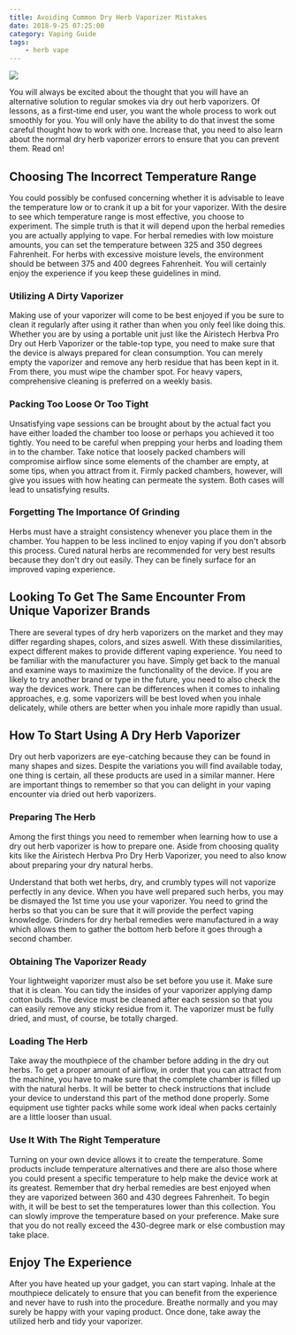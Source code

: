 ```yaml
---
title: Avoiding Common Dry Herb Vaporizer Mistakes
date: 2018-9-25 07:25:00
category: Vaping Guide
tags:
	- herb vape
---
```


![](/images/7.jpg)

You will always be excited about the thought that you will have an alternative solution to regular smokes via dry out herb vaporizers. Of lessons, as a first-time end user, you want the whole process to work out smoothly for you. You will only have the ability to do that invest the some careful thought how to work with one. Increase that, you need to also learn about the normal dry herb vaporizer errors to ensure that you can prevent them. Read on!

<!-- more -->

## Choosing The Incorrect Temperature Range

You could possibly be confused concerning whether it is advisable to leave the temperature low or to crank it up a bit for your vaporizer. With the desire to see which temperature range is most effective, you choose to experiment. The simple truth is that it will depend upon the herbal remedies you are actually applying to vape. For herbal remedies with low moisture amounts, you can set the temperature between 325 and 350 degrees Fahrenheit. For herbs with excessive moisture levels, the environment should be between 375 and 400 degrees Fahrenheit. You will certainly enjoy the experience if you keep these guidelines in mind.

### Utilizing A Dirty Vaporizer

Making use of your vaporizer will come to be best enjoyed if you be sure to clean it regularly after using it rather than when you only feel like doing this. Whether you are by using a portable unit just like the Airistech Herbva Pro Dry out Herb Vaporizer or the table-top type, you need to make sure that the device is always prepared for clean consumption. You can merely empty the vaporizer and remove any herb residue that has been kept in it. From there, you must wipe the chamber spot. For heavy vapers, comprehensive cleaning is preferred on a weekly basis.

### Packing Too Loose Or Too Tight

Unsatisfying vape sessions can be brought about by the actual fact you have either loaded the chamber too loose or perhaps you achieved it too tightly. You need to be careful when prepping your herbs and loading them in to the chamber. Take notice that loosely packed chambers will compromise airflow since some elements of the chamber are empty, at some tips, when you attract from it. Firmly packed chambers, however, will give you issues with how heating can permeate the system. Both cases will lead to unsatisfying results.

### Forgetting The Importance Of Grinding

Herbs must have a straight consistency whenever you place them in the chamber. You happen to be less inclined to enjoy vaping if you don't absorb this process. Cured natural herbs are recommended for very best results because they don't dry out easily. They can be finely surface for an improved vaping experience.

## Looking To Get The Same Encounter From Unique Vaporizer Brands

There are several types of dry herb vaporizers on the market and they may differ regarding shapes, colors, and sizes aswell. With these dissimilarities, expect different makes to provide different vaping experience. You need to be familiar with the manufacturer you have. Simply get back to the manual and examine ways to maximize the functionality of the device. If you are likely to try another brand or type in the future, you need to also check the way the devices work. There can be differences when it comes to inhaling approaches, e.g. some vaporizers will be best loved when you inhale delicately, while others are better when you inhale more rapidly than usual.

## How To Start Using A Dry Herb Vaporizer

Dry out herb vaporizers are eye-catching because they can be found in many shapes and sizes. Despite the variations you will find available today, one thing is certain, all these products are used in a similar manner. Here are important things to remember so that you can delight in your vaping encounter via dried out herb vaporizers.

### Preparing The Herb

Among the first things you need to remember when learning how to use a dry out herb vaporizer is how to prepare one. Aside from choosing quality kits like the Airistech Herbva Pro Dry Herb Vaporizer, you need to also know about preparing your dry natural herbs.

Understand that both wet herbs, dry, and crumbly types will not vaporize perfectly in any device. When you have well prepared such herbs, you may be dismayed the 1st time you use your vaporizer. You need to grind the herbs so that you can be sure that it will provide the perfect vaping knowledge. Grinders for dry herbal remedies were manufactured in a way which allows them to gather the bottom herb before it goes through a second chamber.

### Obtaining The Vaporizer Ready

Your lightweight vaporizer must also be set before you use it. Make sure that it is clean. You can tidy the insides of your vaporizer applying damp cotton buds. The device must be cleaned after each session so that you can easily remove any sticky residue from it. The vaporizer must be fully dried, and must, of course, be totally charged.

### Loading The Herb

Take away the mouthpiece of the chamber before adding in the dry out herbs. To get a proper amount of airflow, in order that you can attract from the machine, you have to make sure that the complete chamber is filled up with the natural herbs. It will be better to check instructions that include your device to understand this part of the method done properly. Some equipment use tighter packs while some work ideal when packs certainly are a little looser than usual.

### Use It With The Right Temperature

Turning on your own device allows it to create the temperature. Some products include temperature alternatives and there are also those where you could present a specific temperature to help make the device work at its greatest. Remember that dry herbal remedies are best enjoyed when they are vaporized between 360 and 430 degrees Fahrenheit. To begin with, it will be best to set the temperatures lower than this collection. You can slowly improve the temperature based on your preference. Make sure that you do not really exceed the 430-degree mark or else combustion may take place.

## Enjoy The Experience

After you have heated up your gadget, you can start vaping. Inhale at the mouthpiece delicately to ensure that you can benefit from the experience and never have to rush into the procedure. Breathe normally and you may surely be happy with your vaping product. Once done, take away the utilized herb and tidy your vaporizer.